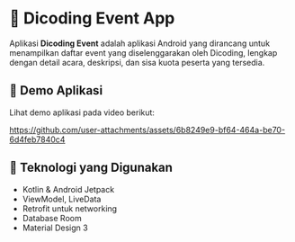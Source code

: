 # 🎉 Dicoding Event App

Aplikasi **Dicoding Event** adalah aplikasi Android yang dirancang untuk menampilkan daftar event yang diselenggarakan oleh Dicoding, lengkap dengan detail acara, deskripsi, dan sisa kuota peserta yang tersedia.

## 🎥 Demo Aplikasi
Lihat demo aplikasi pada video berikut: 

https://github.com/user-attachments/assets/6b8249e9-bf64-464a-be70-6d4feb7840c4

## 🚀 Teknologi yang Digunakan
- Kotlin & Android Jetpack
- ViewModel, LiveData
- Retrofit untuk networking
- Database Room 
- Material Design 3


